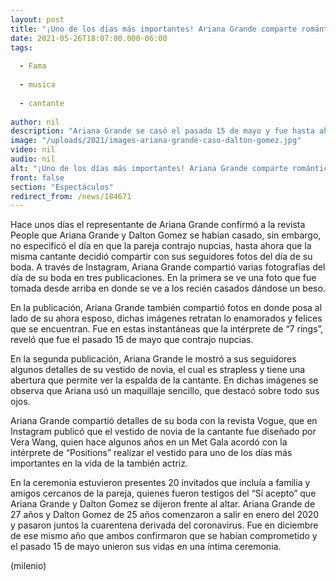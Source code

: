 ```yaml
---
layout: post
title: "¡Uno de los días más importantes! Ariana Grande comparte románticas fotos de su boda"
date: 2021-05-26T18:07:00.000-06:00
tags:
  
  - Fama
  
  - musica
  
  - cantante
  
author: nil
description: "Ariana Grande se casó el pasado 15 de mayo y fue hasta ahora que la cantante lo confirmó con unas románicas fotos de su boda con Dalton Gomez. "
image: "/uploads/2021/images-ariana-grande-caso-dalton-gomez.jpg"
video: nil
audio: nil
alt: "¡Uno de los días más importantes! Ariana Grande comparte románticas fotos de su boda"
front: false
section: "Espectáculos"
redirect_from: /news/184671
---
```


Hace unos días el representante de Ariana Grande confirmó a la revista People que Ariana Grande y Dalton Gomez se habían casado, sin embargo, no especificó el día en que la pareja contrajo nupcias, hasta ahora que la misma cantante decidió compartir con sus seguidores fotos del día de su boda. A través de Instagram, Ariana Grande compartió varias fotografías del día de su boda en tres publicaciones. En la primera se ve una foto que fue tomada desde arriba en donde se ve a los recién casados dándose un beso. 

En la publicación, Ariana Grande también compartió fotos en donde posa al lado de su ahora esposo, dichas imágenes retratan lo enamorados y felices que se encuentran. Fue en estas instantáneas que la intérprete de “7 rings”, reveló que fue el pasado 15 de mayo que contrajo nupcias. 

En la segunda publicación, Ariana Grande le mostró a sus seguidores algunos detalles de su vestido de novia, el cual es strapless y tiene una abertura que permite ver la espalda de la cantante. En dichas imágenes se observa que Ariana usó un maquillaje sencillo, que destacó sobre todo sus ojos. 

Ariana Grande compartió detalles de su boda con la revista Vogue, que en Instagram publicó que el vestido de novia de la cantante fue diseñado por Vera Wang, quien hace algunos años en un Met Gala acordó con la intérprete de “Positions” realizar el vestido para uno de los días más importantes en la vida de la también actriz. 

En la ceremonia estuvieron presentes 20 invitados que incluía a familia y amigos cercanos de la pareja, quienes fueron testigos del “Sí acepto” que Ariana Grande y Dalton Gomez se dijeron frente al altar. Ariana Grande de 27 años y Dalton Gomez de 25 años comenzaron a salir en enero del 2020 y pasaron juntos la cuarentena derivada del coronavirus. Fue en diciembre de ese mismo año que ambos confirmaron que se habían comprometido y el pasado 15 de mayo unieron sus vidas en una íntima ceremonia. 

(milenio)